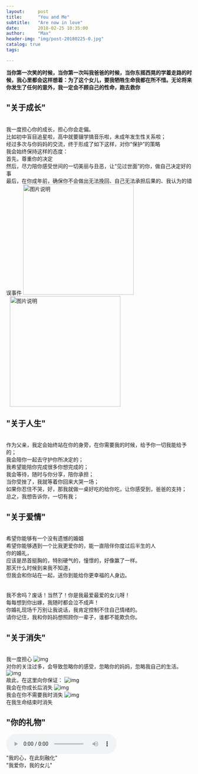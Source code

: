 ```yaml
---
layout:     post
title:      "You and Me"
subtitle:   "Are now in love"
date:       2018-02-25 10:35:00
author:     "Max"
header-img: "img/post-20180225-0.jpg"
catalog: true
tags:

---
```


> 
<b>当你第一次笑的时候，当你第一次叫我爸爸的时候，当你东摇西晃的学着走路的时候，我心里都会这样想着：为了这个女儿，要我牺牲生命我都在所不惜。无论将来你发生了任何的意外，我一定会不顾自己的性命，跑去救你</b>



## "关于成长"  

<br>我一度担心你的成长，担心你会走偏。
<br>比如初中盲目追星啦，高中就要辍学搞音乐啦，未成年发生性关系啦；
<br>经过多次与你妈妈的交流，终于形成了如下这样，对你“保护”的策略
<br>我会始终保持这样的态度：
<br>首先，尊重你的决定
<br>然后，尽力陪你感受世间的一切美丽与丑恶，让“见过世面”的你，做自己决定好的事
<br>最后，在你成年前，确保你不会做出无法挽回、自己无法承担后果的、我认为的错误事件
<img src="/img/post-20170725-4.JPG" height="300" alt="图片说明" style="display: inline-block;" ><img src="/img/post-20170725-3.JPG" height="300" alt="图片说明" style="display: inline-block; margin-left: 10px;">    


## "关于人生" 

<br>作为父亲，我定会始终站在你的身旁，在你需要我的时候，给予你一切我能给予的；
<br>我会陪你一起去守护你所决定的；
<br>我希望能陪你完成很多你想完成的；
<br>我会等待，随时与你分享，陪你承担；
<br>当你受挫了，我就等着你回来大哭一场；
<br>如果你忍住不哭，好，那我就做一桌好吃的给你吃，让你感受到，爸爸的支持；
<br>总之，我想告诉你，一切有我；


## "关于爱情" 
<br>希望你能够有一个没有遗憾的婚姻
<br>希望你能够遇到一个比我更爱你的，能一直陪伴你度过后半生的人
<br>你的婚礼，
<br>应该是昂首挺胸的，特别硬气的，憧憬的，好像赢了一样。
<br>那天什么时候到来我不知道，
<br>但我会和你站在一起，送你到能给你更幸福的人身边。
<br>
<br>
<br>我不舍吗？废话！当然了！你是我最爱最爱的女儿呀！
<br>每每想到你出嫁，我随时都会泣不成声！
<br>你婚礼现场千万别让我说话，我肯定控制不住自己情绪的。
<br>请你记住，我和你妈妈想照顾你一辈子，谁都不能欺负你。


## "关于消失" 
<br>我一度担心
![img](/img/post-20180225-1.jpg)
<br>对你的关注过多，会导致忽略你的感受，忽略你的妈妈，忽略我自己的生活。
![img](/img/post-20180225-2.jpg)
<br>故此，在这里向你保证：
![img](/img/post-20180225-3.jpg)
<br>我会在你成长后消失
![img](/img/post-20180225-4.jpg)
<br>我会在你不需要我时消失
![img](/img/post-20180225-5.jpg)
<br>在我生命结束时消失

## "你的礼物" 

<audio src="{{ site.url }}{{ site.baseurl }}/img/baba.mp3" preload controls></audio>
<br>"我的心，在此刻融化" 
<br>"我爱你，我的女儿"




